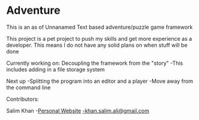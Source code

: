 # Adventure

This is an as of Unnanamed Text based adventure/puzzle game framework

This project is a pet project to push my skills and get more experience as a developer. This means I do not have any solid plans on when stuff will be done

Currently working on: Decoupling the framework from the "story"
	-This includes adding in a file storage system


Next up
	-Splitting the program into an editor and a player
	-Move away from the command line


Contributors:

Salim Khan
	-[Personal Website](www.khancreates.com)
	-khan.salim.ali@gmail.com